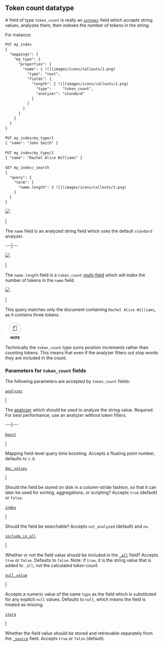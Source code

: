 ## Token count datatype

A field of type `token_count` is really an [`integer`](number.html) field which accepts string values, analyzes them, then indexes the number of tokens in the string.

For instance:
    
    
    PUT my_index
    {
      "mappings": {
        "my_type": {
          "properties": {
            "name": { ![](images/icons/callouts/1.png)
              "type": "text",
              "fields": {
                "length": { ![](images/icons/callouts/2.png)
                  "type":     "token_count",
                  "analyzer": "standard"
                }
              }
            }
          }
        }
      }
    }
    
    PUT my_index/my_type/1
    { "name": "John Smith" }
    
    PUT my_index/my_type/2
    { "name": "Rachel Alice Williams" }
    
    GET my_index/_search
    {
      "query": {
        "term": {
          "name.length": 3 ![](images/icons/callouts/3.png)
        }
      }
    }

![](images/icons/callouts/1.png)

| 

The `name` field is an analyzed string field which uses the default `standard` analyzer.   
  
---|---  
  
![](images/icons/callouts/2.png)

| 

The `name.length` field is a `token_count` [multi-field](multi-fields.html) which will index the number of tokens in the `name` field.   
  
![](images/icons/callouts/3.png)

| 

This query matches only the document containing `Rachel Alice Williams`, as it contains three tokens.   
  
![Note](images/icons/note.png)

Technically the `token_count` type sums position increments rather than counting tokens. This means that even if the analyzer filters out stop words they are included in the count.

### Parameters for `token_count` fields

The following parameters are accepted by `token_count` fields:

[`analyzer`](analyzer.html)

| 

The [analyzer](analysis.html) which should be used to analyze the string value. Required. For best performance, use an analyzer without token filters.   
  
---|---  
  
[`boost`](mapping-boost.html)

| 

Mapping field-level query time boosting. Accepts a floating point number, defaults to `1.0`.   
  
[`doc_values`](doc-values.html)

| 

Should the field be stored on disk in a column-stride fashion, so that it can later be used for sorting, aggregations, or scripting? Accepts `true` (default) or `false`.   
  
[`index`](mapping-index.html)

| 

Should the field be searchable? Accepts `not_analyzed` (default) and `no`.   
  
[`include_in_all`](include-in-all.html)

| 

Whether or not the field value should be included in the [`_all`](mapping-all-field.html) field? Accepts `true` or `false`. Defaults to `false`. Note: if `true`, it is the string value that is added to `_all`, not the calculated token count.   
  
[`null_value`](null-value.html)

| 

Accepts a numeric value of the same `type` as the field which is substituted for any explicit `null` values. Defaults to `null`, which means the field is treated as missing.   
  
[`store`](mapping-store.html)

| 

Whether the field value should be stored and retrievable separately from the [`_source`](mapping-source-field.html) field. Accepts `true` or `false` (default). 
